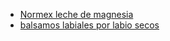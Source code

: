 
- [Normex leche de magnesia](https://www.fahorro.com/normex-leche-de-magnesia-oral-60-ml.html)
- [balsamos labiales por labio secos](https://super.walmart.com.mx/ip/balsamo-labial-palmer-s-de-coco/00001018103222)
